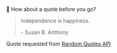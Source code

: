 📣 How about a quote before you go?

> Independence is happiness.
>
> <p>- Susan B. Anthony</p>

Quote requested from [Random Quotes API](https://github.com/lukePeavey/quotable)

